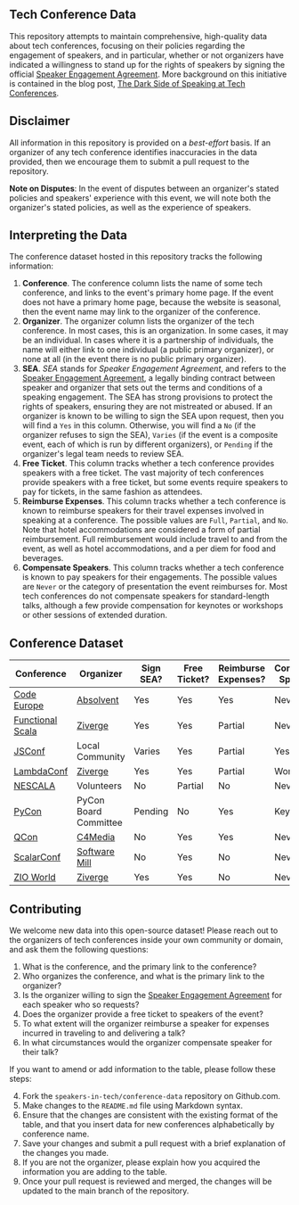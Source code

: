 ## Tech Conference Data

This repository attempts to maintain comprehensive, high-quality data about tech conferences, focusing on their policies regarding the engagement of speakers, and in particular, whether or not organizers have indicated a willingness to stand up for the rights of speakers by signing the official [Speaker Engagement Agreement](https://github.com/speakers-in-tech/sea/blob/main/SEA.md).
More background on this initiative is contained in the blog post, [The Dark Side of Speaking at Tech Conferences](https://www.linkedin.com/pulse/dark-side-speaking-tech-conferences-john-de-goes/?trackingId=U6NAMEIvQr2LFDGbv4A4%2Fw%3D%3D). 

## Disclaimer

All information in this repository is provided on a _best-effort_ basis. If an organizer of any tech conference identifies inaccuracies in the data provided, then we encourage them to submit a pull request to the repository.

**Note on Disputes**: In the event of disputes between an organizer's stated policies and speakers' experience with this event, we will note both the organizer's stated policies, as well as the experience of speakers.

## Interpreting the Data

The conference dataset hosted in this repository tracks the following information:

1. **Conference**. The conference column lists the name of some tech conference, and links to the event's primary home page. If the event does not have a primary home page, because the website is seasonal, then the event name may link to the organizer of the conference.
2. **Organizer**. The organizer column lists the organizer of the tech conference. In most cases, this is an organization. In some cases, it may be an individual. In cases where it is a partnership of individuals, the name will either link to one individual (a public primary organizer), or none at all (in the event there is no public primary organizer).
3. **SEA**. _SEA_ stands for _Speaker Engagement Agreement_, and refers to the [Speaker Engagement Agreement](https://github.com/speakers-in-tech/sea/blob/main/SEA.md), a legally binding contract between speaker and organizer that sets out the terms and conditions of a speaking engagement. The SEA has strong provisions to protect the rights of speakers, ensuring they are not mistreated or abused. If an organizer is known to be willing to sign the SEA upon request, then you will find a `Yes` in this column. Otherwise, you will find a `No` (if the organizer refuses to sign the SEA), `Varies` (if the event is a composite event, each of which is run by different organizers), or `Pending` if the organizer's legal team needs to review SEA.
4. **Free Ticket**. This column tracks whether a tech conference provides speakers with a free ticket. The vast majority of tech conferences provide speakers with a free ticket, but some events require speakers to pay for tickets, in the same fashion as attendees.
5. **Reimburse Expenses**. This column tracks whether a tech conference is known to reimburse speakers for their travel expenses involved in speaking at a conference. The possible values are `Full`, `Partial`, and `No`. Note that hotel accommodations are considered a form of partial reimbursement. Full reimbursement would include travel to and from the event, as well as hotel accommodations, and a per diem for food and beverages.
6. **Compensate Speakers**. This column tracks whether a tech conference is known to pay speakers for their engagements. The possible values are `Never` or the category of presentation the event reimburses for. Most tech conferences do not compensate speakers for standard-length talks, although a few provide compensation for keynotes or workshops or other sessions of extended duration.

  
## Conference Dataset
  
| Conference | Organizer | Sign SEA? | Free Ticket? | Reimburse Expenses? | Compensate Speakers? |  
|------------|-----------|-----------|--------------|---------------------|----------------------|  
| [Code Europe](https://www.codeeurope.pl/en/) | [Absolvent](https://www.absolvent.pl/informacje/o-nas#/) | Yes | Yes | Yes | Never |
| [Functional Scala](https://functionalscala.com) | [Ziverge](https://ziverge.com) | Yes | Yes | Partial | Never |
| [JSConf](https://jsconf.com/) | Local Community | Varies | Yes | Partial | Yes | 
| [LambdaConf](https://lambdaconf.us) | [Ziverge](https://ziverge.com) | Yes | Yes | Partial | Workshops |
| [NESCALA](https://github.com/nescalas/nescalas.github.io) | Volunteers | No | Partial | No | Never | 
| [PyCon](https://pycon.org) | PyCon Board Committee | Pending | No | Yes | Keynote |
| [QCon](https://qconferences.com/) | [C4Media](https://c4media.com/) | No | Yes | Yes | Never | 
| [ScalarConf](https://www.scalar-conf.com) | [Software Mill](https://softwaremill.com/) | No | Yes | No | Never | 
| [ZIO World](https://zioworld.com) | [Ziverge](https://ziverge.com) | Yes | Yes | No | Never |



## Contributing

We welcome new data into this open-source dataset! Please reach out to the organizers of tech conferences inside your own community or domain, and ask them the following questions:

1. What is the conference, and the primary link to the conference?
2. Who organizes the conference, and what is the primary link to the organizer?
3. Is the organizer willing to sign the [Speaker Engagement Agreement](https://github.com/speakers-in-tech/sea/blob/main/SEA.md) for each speaker who so requests?
4. Does the organizer provide a free ticket to speakers of the event?
5. To what extent will the organizer reimburse a speaker for expenses incurred in traveling to and delivering a talk?
6. In what circumstances would the organizer compensate speaker for their talk?

If you want to amend or add information to the table, please follow these steps:  
  
4. Fork the `speakers-in-tech/conference-data` repository on Github.com.  
5. Make changes to the `README.md` file using Markdown syntax.  
6. Ensure that the changes are consistent with the existing format of the table, and that you insert data for new conferences alphabetically by conference name.
7. Save your changes and submit a pull request with a brief explanation of the changes you made.  
8. If you are not the organizer, please explain how you acquired the information you are adding to the table.
9. Once your pull request is reviewed and merged, the changes will be updated to the main branch of the repository.  
